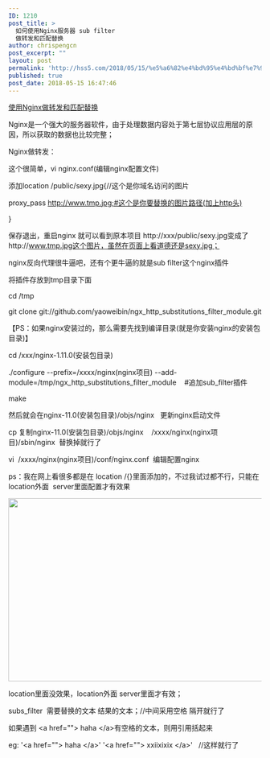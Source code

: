 ```yaml
---
ID: 1210
post_title: >
  如何使用Nginx服务器 sub filter
  做转发和匹配替换
author: chrispengcn
post_excerpt: ""
layout: post
permalink: 'http://hss5.com/2018/05/15/%e5%a6%82%e4%bd%95%e4%bd%bf%e7%94%a8nginx%e6%9c%8d%e5%8a%a1%e5%99%a8-sub-filter-%e5%81%9a%e8%bd%ac%e5%8f%91%e5%92%8c%e5%8c%b9%e9%85%8d%e6%9b%bf%e6%8d%a2/'
published: true
post_date: 2018-05-15 16:47:46
---
```

<div class="postTitle"><a id="cb_post_title_url" class="postTitle2" href="http://www.cnblogs.com/cyq632694540/p/7003153.html">使用Nginx做转发和匹配替换</a></div>
<div id="cnblogs_post_body" class="blogpost-body">

Nginx是一个强大的服务器软件，由于处理数据内容处于第七层协议应用层的原因，所以获取的数据也比较完整；

Nginx做转发：

这个很简单，vi nginx.conf(编辑nginx配置文件)

添加location /public/sexy.jpg{//这个是你域名访问的图片

proxy_pass http://www.tmp.jpg;#这个是你要替换的图片路径(加上http头)

}

保存退出，重启nginx 就可以看到原本项目 http://xxx/public/sexy.jpg变成了http://www.tmp.jpg这个图片，虽然在页面上看道德还是sexy.jpg；

nginx反向代理很牛逼吧，还有个更牛逼的就是sub filter这个nginx插件

将插件存放到tmp目录下面

cd /tmp

git clone git://github.com/yaoweibin/ngx_http_substitutions_filter_module.git

【PS：如果nginx安装过的，那么需要先找到编译目录(就是你安装nginx的安装包目录)】

cd /xxx/nginx-1.11.0(安装包目录)

./configure --prefix=/xxxx/nginx(nginx项目) --add-module=/tmp/ngx_http_substitutions_filter_module    #追加sub_filter插件

make

然后就会在nginx-11.0(安装包目录)/objs/nginx   更新nginx启动文件

cp 复制nginx-11.0(安装包目录)/objs/nginx    /xxxx/nginx(nginx项目)/sbin/nginx  替换掉就行了

vi  /xxxx/nginx(nginx项目)/conf/nginx.conf  编辑配置nginx

ps：我在网上看很多都是在 location /{}里面添加的，不过我试过都不行，只能在location外面  server里面配置才有效果

<img class="alignnone size-full wp-image-2022" src="http://hss5.com/wp-content/uploads/2019/01/1045034-20170613195721368-644135213.png" width="605" height="364" alt="" />

location里面没效果，location外面 server里面才有效；

subs_filter  需要替换的文本 结果的文本；//中间采用空格 隔开就行了

如果遇到 &lt;a href=""&gt; haha &lt;/a&gt;有空格的文本，则用引用括起来

eg: '&lt;a href=""&gt; haha &lt;/a&gt;' '&lt;a href=""&gt; xxiixixix &lt;/a&gt;'   //这样就行了

</div>